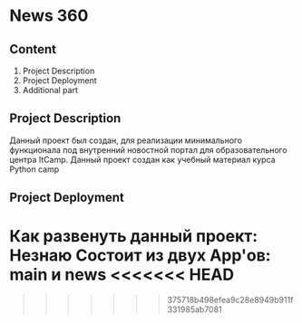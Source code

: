 # News 360
## Content
1. Project Description
2. Project Deployment
3. Additional part

## Project Description
Данный проект был создан, для реализации минимального функционала под внутренний новостной портал для образовательного центра ItCamp.
Данный проект создан как учебный материал курса Python camp

## Project Deployment
Как развенуть данный проект: Незнаю
Состоит из двух App'ов: main и news
<<<<<<< HEAD
=======

>>>>>>> 375718b498efea9c28e8949b911f331985ab7081
